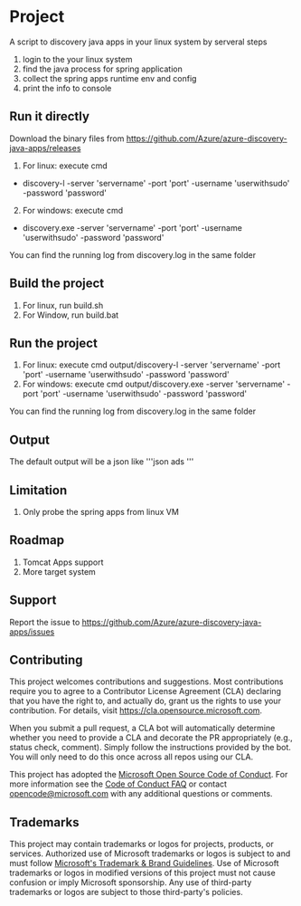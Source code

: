 # Project
A script to discovery java apps in your linux system by serveral steps
1) login to the your linux system
2) find the java process for spring application
3) collect the spring apps runtime env and config
4) print the info to console

## Run it directly
Download the binary files from https://github.com/Azure/azure-discovery-java-apps/releases
1) For linux: execute cmd
- discovery-l -server 'servername' -port 'port' -username 'userwithsudo' -password 'password'
2) For windows: execute cmd 
- discovery.exe -server 'servername' -port 'port' -username 'userwithsudo' -password 'password'
<p>You can find the running log from discovery.log in the same folder

## Build the project
1) For linux, run build.sh
2) For Window, run build.bat

## Run the project
1) For linux: execute cmd output/discovery-l -server 'servername' -port 'port' -username 'userwithsudo' -password 'password'
2) For windows: execute cmd output/discovery.exe -server 'servername' -port 'port' -username 'userwithsudo' -password 'password'

You can find the running log from discovery.log in the same folder

## Output
The default output will be a json like 
'''json
ads
'''

## Limitation
1) Only probe the spring apps from linux VM

## Roadmap
1) Tomcat Apps support
2) More target system

## Support
Report the issue to https://github.com/Azure/azure-discovery-java-apps/issues

## Contributing

This project welcomes contributions and suggestions.  Most contributions require you to agree to a
Contributor License Agreement (CLA) declaring that you have the right to, and actually do, grant us
the rights to use your contribution. For details, visit https://cla.opensource.microsoft.com.

When you submit a pull request, a CLA bot will automatically determine whether you need to provide
a CLA and decorate the PR appropriately (e.g., status check, comment). Simply follow the instructions
provided by the bot. You will only need to do this once across all repos using our CLA.

This project has adopted the [Microsoft Open Source Code of Conduct](https://opensource.microsoft.com/codeofconduct/).
For more information see the [Code of Conduct FAQ](https://opensource.microsoft.com/codeofconduct/faq/) or
contact [opencode@microsoft.com](mailto:opencode@microsoft.com) with any additional questions or comments.

## Trademarks

This project may contain trademarks or logos for projects, products, or services. Authorized use of Microsoft 
trademarks or logos is subject to and must follow 
[Microsoft's Trademark & Brand Guidelines](https://www.microsoft.com/en-us/legal/intellectualproperty/trademarks/usage/general).
Use of Microsoft trademarks or logos in modified versions of this project must not cause confusion or imply Microsoft sponsorship.
Any use of third-party trademarks or logos are subject to those third-party's policies.
